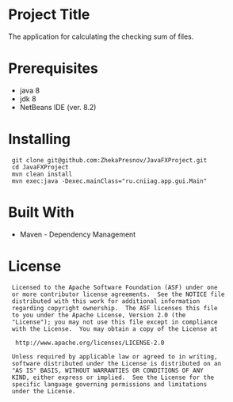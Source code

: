 # Project Title 
The application for calculating the checking sum of files.

# Prerequisites
* java 8
* jdk 8
* NetBeans IDE (ver. 8.2)

# Installing
```
 git clone git@github.com:ZhekaPresnov/JavaFXProject.git
 cd JavaFXProject
 mvn clean install
 mvn exec:java -Dexec.mainClass="ru.cniiag.app.gui.Main"
```

# Built With
* Maven - Dependency Management

# License
```
 Licensed to the Apache Software Foundation (ASF) under one
 or more contributor license agreements.  See the NOTICE file
 distributed with this work for additional information
 regarding copyright ownership.  The ASF licenses this file
 to you under the Apache License, Version 2.0 (the
 "License"); you may not use this file except in compliance
 with the License.  You may obtain a copy of the License at

  http://www.apache.org/licenses/LICENSE-2.0

 Unless required by applicable law or agreed to in writing,
 software distributed under the License is distributed on an
 "AS IS" BASIS, WITHOUT WARRANTIES OR CONDITIONS OF ANY
 KIND, either express or implied.  See the License for the
 specific language governing permissions and limitations
 under the License.
```

